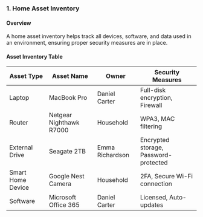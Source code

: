 ### **1. Home Asset Inventory**  

#### **Overview**  
A home asset inventory helps track all devices, software, and data used in an environment, ensuring proper security measures are in place.  

#### **Asset Inventory Table**  

| **Asset Type**       | **Asset Name**              | **Owner**       | **Security Measures**           |  
|----------------------|----------------------------|----------------|--------------------------------|  
| Laptop              | MacBook Pro                 | Daniel Carter  | Full-disk encryption, Firewall |  
| Router             | Netgear Nighthawk R7000      | Household      | WPA3, MAC filtering           |  
| External Drive     | Seagate 2TB                  | Emma Richardson | Encrypted storage, Password-protected |  
| Smart Home Device  | Google Nest Camera          | Household      | 2FA, Secure Wi-Fi connection  |  
| Software           | Microsoft Office 365        | Daniel Carter  | Licensed, Auto-updates        |
